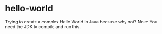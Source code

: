 # hello-world
Trying to create a complex Hello World in Java because why not?
Note: You need the JDK to compile and run this.
